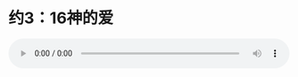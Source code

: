 # 约3：16神的爱

<audio style="width: 100%;" preload="false" controls controlslist="nodownload"><source src="//cdn.wechat.edu.pl/audio/mp3/old/12284.mp3" type="audio/mpeg">Your browser does not support the audio element.</audio>


